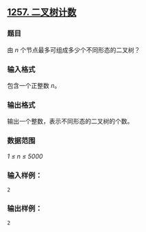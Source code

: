 ## [1257. 二叉树计数](https://www.acwing.com/problem/content/1259/)

### 题目

由 *n* 个节点最多可组成多少个不同形态的二叉树？

### 输入格式

包含一个正整数 *n*。

### 输出格式

输出一个整数，表示不同形态的二叉树的个数。

### 数据范围

*1 ≤ n ≤ 5000*

### 输入样例：

```
2
```

### 输出样例：

```
2
```
